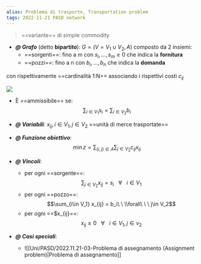 ```yaml
---
alias: Problema di trasporto, Transportation problem
tags: 2022-11-21 PASD network
---
```


> ==variante== di simple commodity

- ***@ Grafo*** (detto **bipartito**): $G=(V=V_1\cup V_2,A)$ composto da 2 insiemi:
	- ==sorgenti==: fino a m con $s_i,...,s_m\geq 0$ che indica la **fornitura**
	- ==pozzi==: fino a n con $b_i,...,b_n$ che indica la **domanda**

con rispettivamente ==cardinalità 1:N== associando i rispettivi costi $c_{ij}$

![](Uni/PASD/img/probtrasp.jpeg)

- È ==ammissibile== se: $$\sum_{i\in V_1} s_i = \sum_{i\in V_2} b_i$$

- ***@ Variabili***: $x_{ij}, i\in V_1, j\in V_2$ ==unità di merce trasportate==

- ***@ Funzione obiettivo***: $$\min z = \sum_{(i,j)\in A}\sum_{j\in V_2} c_{ij}x_{ij}$$

- ***@ Vincoli***: 
	- per ogni ==sorgente==: $$\sum_{j\in V_2} x_{ij} = s_i\ \ \ \forall\ \ \ i\in V_1$$
	- per ogni ==pozzo==: $$\sum_{i\in V_1} x_{ij} = b_i\ \  \\forall\ \ \ j\in V_2$$
	- per ogni ==$x_{ij}==: $$x_{ij} \geq 0\ \ \ \forall\ \ \ i\in V_1, j\in v_2$$

- ***@ Casi speciali***:
	- ![[Uni/PASD/2022.11.21-03-Problema di assegnamento (Assignment problem)|Problema di assegnamento]]